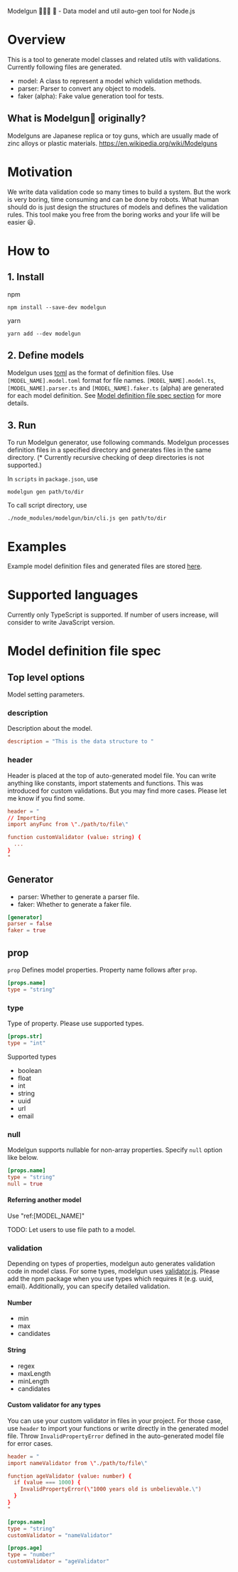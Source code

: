 Modelgun 👾👾👾 🔫 - Data model and util auto-gen tool for Node.js

# Overview
This is a tool to generate model classes and related utils with validations.
Currently following files are generated.

- model: A class to represent a model which validation methods.
- parser: Parser to convert any object to models.
- faker (alpha): Fake value generation tool for tests.

## What is Modelgun🔫 originally?
Modelguns are Japanese replica or toy guns, which are usually made of zinc alloys or plastic materials.
https://en.wikipedia.org/wiki/Modelguns

# Motivation
We write data validation code so many times to build a system. But the work is
very boring, time consuming and can be done by robots. What human should do is
just design the structures of models and defines the validation rules.
This tool make you free from the boring works and your life will be easier 😃.

# How to

## 1. Install
npm
```
npm install --save-dev modelgun
```

yarn
```
yarn add --dev modelgun
```

## 2. Define models
Modelgun uses [toml](https://github.com/toml-lang/toml) as the format of
definition files. Use `[MODEL_NAME].model.toml` format for file names.
`[MODEL_NAME].model.ts`, `[MODEL_NAME].parser.ts` and `[MODEL_NAME].faker.ts` (alpha)
are generated for each model definition. See [Model definition file spec section](#model-definition-file-spec) for more details.

## 3. Run
To run Modelgun generator, use following commands.
Modelgun processes definition files in a specified directory and generates files
in the same directory. (* Currently recursive checking of deep directories is not supported.)

In `scripts` in `package.json`, use
```
modelgun gen path/to/dir
```

To call script directory, use
```
./node_modules/modelgun/bin/cli.js gen path/to/dir
```

# Examples
Example model definition files and generated files are stored [here](https://github.com/ku6ryo/modelgun/tree/master/examples).

# Supported languages
Currently only TypeScript is supported. If number of users increase, will consider
to write JavaScript version.

# Model definition file spec

## Top level options
Model setting parameters.

### description
Description about the model.
```toml
description = "This is the data structure to "
```

### header
Header is placed at the top of auto-generated model file. You can write anything like constants, import statements and functions. This was introduced for custom validations.
But you may find more cases. Please let me know if you find some.
```toml
header = "
// Importing
import anyFunc from \"./path/to/file\"

function customValidator (value: string) {
  ...
}
"
```

## Generator
- parser: Whether to generate a parser file.
- faker: Whether to generate a faker file.
```toml
[generator]
parser = false
faker = true
```

## prop
`prop` Defines model properties. Property name follows after `prop`.

```toml
[props.name]
type = "string"
```

### type
Type of property. Please use supported types.
```toml
[props.str]
type = "int"
```

Supported types
- boolean
- float
- int
- string
- uuid
- url
- email

### null
Modelgun supports nullable for non-array properties. Specify `null` option like below.
```toml
[props.name]
type = "string"
null = true
```

#### Referring another model
Use "ref:[MODEL_NAME]"

TODO: Let users to use file path to a model.

### validation
Depending on types of properties, modelgun auto generates validation code in model class.
For some types, modelgun uses [validator.js](https://www.npmjs.com/package/validator). Please add the npm package when you use types which requires it (e.g. uuid, email).
Additionally, you can specify detailed validation.

#### Number
- min
- max
- candidates

#### String
- regex
- maxLength
- minLength
- candidates

#### Custom validator for any types
You can use your custom validator in files in your project. For those case, use
`header` to import your functions or write directly in the generated model file.
Throw `InvalidPropertyError` defined in the auto-generated model file for error
cases.

```toml
header = "
import nameValidator from \"./path/to/file\"

function ageValidator (value: number) {
  if (value === 1000) {
    InvalidPropertyError(\"1000 years old is unbelievable.\")
  }
}
"

[props.name]
type = "string"
customValidator = "nameValidator"

[props.age]
type = "number"
customValidator = "ageValidator"
```
